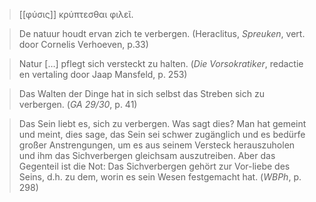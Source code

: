> [[φύσις]] κρύπτεσθαι φιλεῖ.

> De natuur houdt ervan zich te verbergen. (Heraclitus, _Spreuken_, vert. door Cornelis Verhoeven, p.33)

> Natur \[…\] pflegt sich versteckt zu halten. (_Die Vorsokratiker_, redactie en vertaling door Jaap Mansfeld, p. 253)

> Das Walten der Dinge hat in sich selbst das Streben sich zu verbergen. (_GA 29/30_, p. 41)

> Das Sein liebt es, sich zu verbergen. Was sagt dies? Man hat gemeint und meint, dies sage, das Sein sei schwer zugänglich und es bedürfe großer Anstrengungen, um es aus seinem Versteck herauszuholen und ihm das Sichverbergen gleichsam auszutreiben. Aber das Gegenteil ist die Not: Das Sichverbergen gehört zur Vor-liebe des Seins, d.h. zu dem, worin es sein Wesen festgemacht hat. (_WBPh_, p. 298)
